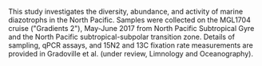 This study investigates the diversity, abundance, and activity of marine diazotrophs in the North Pacific. Samples were collected on the MGL1704 cruise ("Gradients 2"), May-June 2017 from North Pacific Subtropical Gyre and the North Pacific subtropical-subpolar transition zone. Details of sampling, qPCR assays, and 15N2 and 13C fixation rate measurements are provided in Gradoville et al. (under review, Limnology and Oceanography).

